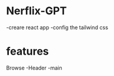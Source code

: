 # Nerflix-GPT

-creare react app
-config the tailwind css



# features

Browse
    -Header
    -main